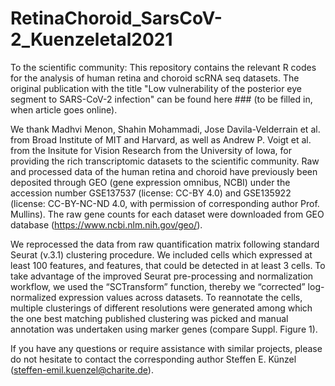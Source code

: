 # RetinaChoroid_SarsCoV-2_Kuenzeletal2021
To the scientific community:
This repository contains the relevant R codes for the analysis of human retina and choroid scRNA seq datasets. The original publication with the title "Low vulnerability of the posterior eye segment to SARS-CoV-2 infection" can be found here ### (to be filled in, when article goes online).

We thank Madhvi Menon, Shahin Mohammadi, Jose Davila-Velderrain et al. from Broad Institute of MIT and Harvard, as well as Andrew P. Voigt et al. from the Insitute for Vision Research from the University of Iowa, for providing the rich transcriptomic datasets to the scientific community. Raw and processed data of the human retina and choroid have previously been deposited through GEO (gene expression omnibus, NCBI) under the accession number GSE137537 (license: CC-BY 4.0) and GSE135922 (license: CC-BY-NC-ND 4.0, with permission of corresponding author Prof. Mullins). The raw gene counts for each dataset were downloaded from GEO database (https://www.ncbi.nlm.nih.gov/geo/). 

We reprocessed the data from raw quantification matrix following standard Seurat (v.3.1) clustering procedure. We included cells which expressed at least 100 features, and features, that could be detected in at least 3 cells. To take advantage of the improved Seurat pre-processing and normalization workflow, we used the “SCTransform” function, thereby we “corrected” log-normalized expression values across datasets. To reannotate the cells, multiple clusterings of different resolutions were generated among which the one best matching published clustering was picked and manual annotation was undertaken using marker genes (compare Suppl. Figure 1).

If you have any questions or require assistance with similar projects, please do not hesitate to contact the corresponding author Steffen E. Künzel (steffen-emil.kuenzel@charite.de). 
